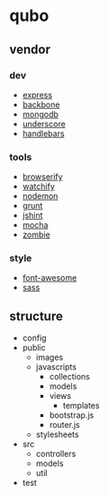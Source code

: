 qubo
====

## vendor

### dev

+ [express](http://expressjs.com/)
+ [backbone](http://backbonejs.org/)
+ [mongodb](http://www.mongodb.org/)
+ [underscore](http://underscorejs.org/)
+ [handlebars](http://handlebarsjs.com/)

### tools

+ [browserify](http://browserify.org)
+ [watchify](https://github.com/substack/watchify)
+ [nodemon](https://github.com/remy/nodemon)
+ [grunt](http://gruntjs.com)
+ [jshint](http://jshint.com)
+ [mocha](http://visionmedia.github.io/mocha/)
+ [zombie](http://zombie.labnotes.org/)

### style

+ [font-awesome](http://fortawesome.github.io/Font-Awesome/)
+ [sass](http://sass-lang.com/)

structure
---------

+ config
+ public
	+ images
	+ javascripts
		+ collections
		+ models
		+ views
			+ templates
		+ bootstrap.js
		+ router.js
	+ stylesheets
+ src
	+ controllers
	+ models
	+ util
+ test
